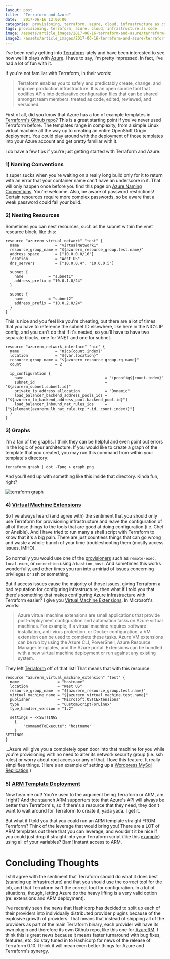 ```yaml
---
layout: post
title:  "Terraform and Azure"
date:   2017-06-16 12:00:00
categories: provisioning, terraform, azure, cloud, infrastructure as code
tags: provisioning, terraform, azure, cloud, infrastructure as code
image: /assets/article_images/2017-06-16-terraform-and-azure/terraform-and-azure.jpg
image2: /assets/article_images/2017-06-16-terraform-and-azure/terraform-and-azure-mobile.jpg
---
```

I've been really getting into [Terraform](https://www.terraform.io) lately and have been interested to see how well it plays with [Azure](https://www.terraform.io/docs/providers/azurerm/). I have to say, I'm pretty impressed. In fact, I've had a lot of fun with it. 

If you're not familiar with Terraform, in their words:

> Terraform enables you to safely and predictably create, change, and improve production infrastructure. It is an open source tool that codifies APIs into declarative configuration files that can be shared amongst team members, treated as code, edited, reviewed, and versioned.

First of all, did you know that Azure has a ton of example templates in [Terraform's Github repo](https://github.com/hashicorp/terraform/tree/master/examples)? This is a great starting point if you've never used Terraform before. The templates range in complexity, from a simple Linux virtual machine all the way up to creating an entire OpenShift Origin deployment. You could play around with the deployment of those templates into your Azure account and get pretty familiar with it.

I do have a few tips if you're just getting started with Terraform and Azure:

### 1) Naming Conventions
It super sucks when you're waiting on a really long build only for it to return with an error that your container name can't have an underscore in it. That will only happen once before you find this page on [Azure Naming Conventions](https://docs.microsoft.com/en-us/azure/architecture/best-practices/naming-conventions). You're welcome. Also, be aware of password restrictions! Certain resources require more complex passwords, so be aware that a weak password could fail your build.

### 2) Nesting Resources
Sometimes you can nest resources, such as the subnet within the vnet resource block, like this:

```
resource "azurerm_virtual_network" "test" {
  name                = "virtualNetwork1"
  resource_group_name = "${azurerm_resource_group.test.name}"
  address_space       = ["10.0.0.0/16"]
  location            = "West US"
  dns_servers         = ["10.0.0.4", "10.0.0.5"]

  subnet {
    name           = "subnet1"
    address_prefix = "10.0.1.0/24"
  }

  subnet {
    name           = "subnet2"
    address_prefix = "10.0.2.0/24"
  }
}
```

This is nice and you feel like you're cheating, but there are a lot of times that you have to reference the subnet ID elsewhere, like here in the NIC's IP config, and you can't do that if it's nested, so you'll have to have two separate blocks, one for VNET and one for subnet.

```
resource "azurerm_network_interface" "nic" {
  name                = "nic${count.index}"
  location            = "${var.location}"
  resource_group_name = "${azurerm_resource_group.rg.name}"
  count               = 2

  ip_configuration {
    name                                    = "ipconfig${count.index}"
    subnet_id                               = "${azurerm_subnet.subnet.id}"
    private_ip_address_allocation           = "Dynamic"
    load_balancer_backend_address_pools_ids = ["${azurerm_lb_backend_address_pool.backend_pool.id}"]
    load_balancer_inbound_nat_rules_ids     = ["${element(azurerm_lb_nat_rule.tcp.*.id, count.index)}"]
  }
}
```

### 3) Graphs
I'm a fan of the graphs. I think they can be helpful and even point out errors in the logic of your architecture. If you would like to create a graph of the template that you created, you may run this command from within your template's directory:

```
terraform graph | dot -Tpng > graph.png
```

And you'll end up with something like this inside that directory. Kinda fun, right?

![terraform graph](https://github.com/hashicorp/terraform/blob/master/examples/azure-vnet-two-subnets/graph.png?raw=true)

### 4) [Virtual Machine Extensions](https://www.terraform.io/docs/providers/azurerm/r/virtual_machine_extension.html)
So I've always heard (and agree with) the sentiment that you should only use Terraform for provisioning infrastructure and leave the configuration of all of those things to the tools that are good at doing configuration (i.e. Chef or Ansible). And I have tried to run many a shell script with Terraform to know that it's a big pain. There are just countless things that can go wrong and waste a whole bunch of your time troubleshooting them (mostly access issues, IMHO).

So normally you would use one of the [provisioners](https://www.terraform.io/docs/provisioners/index.html) such as `remote-exec`, `local-exec`, or `connection` using a `bastion_host`. And sometimes this works wonderfully, and other times you run into a miriad of issues concerning privileges or ssh or something. 

But if access issues cause the majority of those issues, giving Terraform a bad reputation for configuring infrastructure, then what if I told you that there's something that makes configuring Azure infrastructure with Terraform easier? I give you [Virtual Machine Extensions](https://docs.microsoft.com/en-us/azure/virtual-machines/windows/extensions-features). In Microsoft's words:

> Azure virtual machine extensions are small applications that provide post-deployment configuration and automation tasks on Azure virtual machines. For example, if a virtual machine requires software installation, anti-virus protection, or Docker configuration, a VM extension can be used to complete these tasks. Azure VM extensions can be run by using the Azure CLI, PowerShell, Azure Resource Manager templates, and the Azure portal. Extensions can be bundled with a new virtual machine deployment or run against any existing system.

They left [Terraform](https://www.terraform.io/docs/providers/azurerm/r/virtual_machine_extension.html) off of that list! That means that with this resource:

```
resource "azurerm_virtual_machine_extension" "test" {
  name                 = "hostname"
  location             = "West US"
  resource_group_name  = "${azurerm_resource_group.test.name}"
  virtual_machine_name = "${azurerm_virtual_machine.test.name}"
  publisher            = "Microsoft.OSTCExtensions"
  type                 = "CustomScriptForLinux"
  type_handler_version = "1.2"

  settings = <<SETTINGS
    {
        "commandToExecute": "hostname"
    }
SETTINGS
}
```

...Azure will give you a completely open door into that machine for you while you're provisioning with no need to alter its network security group (i.e. ssh rules) or worry about root access or any of that. I love this feature. It really simplifies things. (Here's an example of setting up a [Wordpress MySql Replication](https://github.com/hashicorp/terraform/blob/master/examples/azure-wordpress-mysql-replication/main.tf#L221).)

### 5) [ARM Template Deployment](https://www.terraform.io/docs/providers/azurerm/r/template_deployment.html)
Now hear me out! You're used to the argument being Terraform or ARM, am I right? And the staunch ARM supporters tote that Azure's API will always be better than Terraform's, so if there's a resource that they need, they don't want to wait around for Terraform to create it, yada yada. I get it.

But what if I told you that you could run an ARM template straight FROM Terraform? Think of the leverage that would bring you! There are a LOT of ARM templates out there that you can leverage, and wouldn't it be nice if you could just drop it straight into your Terraform script (like this [example](https://github.com/hashicorp/terraform/blob/master/examples/azure-encrypt-running-linux-vm/main.tf#L77)) using all of your variables? Bam! Instant access to ARM.

# Concluding Thoughts
I still agree with the sentiment that Terraform should do what it does best (standing up infrastructure) and that you should use the correct tool for the job, and that Terraform isn't the correct tool for configuration. In a lot of situations, though, letting Azure do the heavy lifting is a very valid option (re: extensions and ARM deployment).

I've recently seen the news that Hashicorp has decided to split up each of their providers into individually distributed provider plugins because of the explosive growth of providers. That means that instead of shipping all of the providers as part of the main Terraform binary, each provider will have its own plugin and therefore its own Github repo, like this one for [AzureRM](https://github.com/terraform-providers/terraform-provider-azurerm). I think this is great news because it means faster turnaround with bug fixes, features, etc. So stay tuned in to Hashicorp for news of the release of Terraform 0.10. I think it will mean even better things for Azure and Terraform's synergy. 
